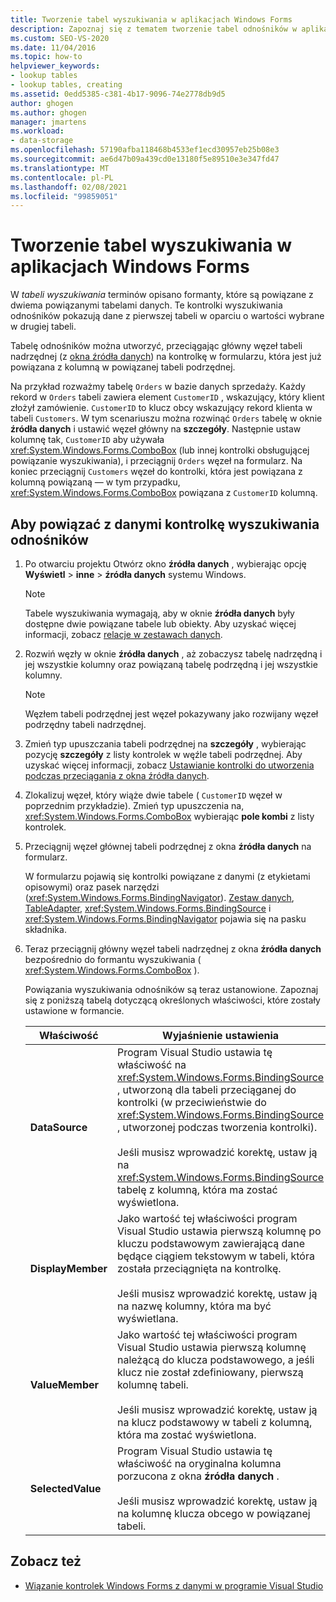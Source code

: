 ```yaml
---
title: Tworzenie tabel wyszukiwania w aplikacjach Windows Forms
description: Zapoznaj się z tematem tworzenie tabel odnośników w aplikacjach Windows Forms. W tabeli odnośników opisano formanty, które są powiązane z dwiema powiązanymi tabelami danych.
ms.custom: SEO-VS-2020
ms.date: 11/04/2016
ms.topic: how-to
helpviewer_keywords:
- lookup tables
- lookup tables, creating
ms.assetid: 0edd5385-c381-4b17-9096-74e2778db9d5
author: ghogen
ms.author: ghogen
manager: jmartens
ms.workload:
- data-storage
ms.openlocfilehash: 57190afba118468b4533ef1ecd30957eb25b08e3
ms.sourcegitcommit: ae6d47b09a439cd0e13180f5e89510e3e347fd47
ms.translationtype: MT
ms.contentlocale: pl-PL
ms.lasthandoff: 02/08/2021
ms.locfileid: "99859051"
---
```

# <a name="create-lookup-tables-in-windows-forms-applications"></a>Tworzenie tabel wyszukiwania w aplikacjach Windows Forms

W *tabeli wyszukiwania* terminów opisano formanty, które są powiązane z dwiema powiązanymi tabelami danych. Te kontrolki wyszukiwania odnośników pokazują dane z pierwszej tabeli w oparciu o wartości wybrane w drugiej tabeli.

Tabelę odnośników można utworzyć, przeciągając główny węzeł tabeli nadrzędnej (z [okna źródła danych](add-new-data-sources.md#data-sources-window)) na kontrolkę w formularzu, która jest już powiązana z kolumną w powiązanej tabeli podrzędnej.

Na przykład rozważmy tabelę `Orders` w bazie danych sprzedaży. Każdy rekord w `Orders` tabeli zawiera element `CustomerID` , wskazujący, który klient złożył zamówienie. `CustomerID` to klucz obcy wskazujący rekord klienta w tabeli `Customers`. W tym scenariuszu można rozwinąć `Orders` tabelę w oknie **źródła danych** i ustawić węzeł główny na **szczegóły**. Następnie ustaw kolumnę tak, `CustomerID` aby używała <xref:System.Windows.Forms.ComboBox> (lub innej kontrolki obsługującej powiązanie wyszukiwania), i przeciągnij `Orders` węzeł na formularz. Na koniec przeciągnij `Customers` węzeł do kontrolki, która jest powiązana z kolumną powiązaną — w tym przypadku, <xref:System.Windows.Forms.ComboBox> powiązana z `CustomerID` kolumną.

## <a name="to-databind-a-lookup-control"></a>Aby powiązać z danymi kontrolkę wyszukiwania odnośników

1. Po otwarciu projektu Otwórz okno **źródła danych** , wybierając opcję **Wyświetl**  >  **inne**  >  **źródła danych** systemu Windows.

    > [!NOTE]
    > Tabele wyszukiwania wymagają, aby w oknie **źródła danych** były dostępne dwie powiązane tabele lub obiekty. Aby uzyskać więcej informacji, zobacz [relacje w zestawach danych](relationships-in-datasets.md).

2. Rozwiń węzły w oknie **źródła danych** , aż zobaczysz tabelę nadrzędną i jej wszystkie kolumny oraz powiązaną tabelę podrzędną i jej wszystkie kolumny.

    > [!NOTE]
    > Węzłem tabeli podrzędnej jest węzeł pokazywany jako rozwijany węzeł podrzędny tabeli nadrzędnej.

3. Zmień typ upuszczania tabeli podrzędnej na **szczegóły** , wybierając pozycję **szczegóły** z listy kontrolek w węźle tabeli podrzędnej. Aby uzyskać więcej informacji, zobacz [Ustawianie kontrolki do utworzenia podczas przeciągania z okna źródła danych](../data-tools/set-the-control-to-be-created-when-dragging-from-the-data-sources-window.md).

4. Zlokalizuj węzeł, który wiąże dwie tabele ( `CustomerID` węzeł w poprzednim przykładzie). Zmień typ upuszczenia na, <xref:System.Windows.Forms.ComboBox> wybierając **pole kombi** z listy kontrolek.

5. Przeciągnij węzeł głównej tabeli podrzędnej z okna **źródła danych** na formularz.

     W formularzu pojawią się kontrolki powiązane z danymi (z etykietami opisowymi) oraz pasek narzędzi (<xref:System.Windows.Forms.BindingNavigator>). [Zestaw danych](../data-tools/dataset-tools-in-visual-studio.md), [TableAdapter](../data-tools/create-and-configure-tableadapters.md), <xref:System.Windows.Forms.BindingSource> i <xref:System.Windows.Forms.BindingNavigator> pojawia się na pasku składnika.

6. Teraz przeciągnij główny węzeł tabeli nadrzędnej z okna **źródła danych** bezpośrednio do formantu wyszukiwania ( <xref:System.Windows.Forms.ComboBox> ).

     Powiązania wyszukiwania odnośników są teraz ustanowione. Zapoznaj się z poniższą tabelą dotyczącą określonych właściwości, które zostały ustawione w formancie.

    |Właściwość|Wyjaśnienie ustawienia|
    |--------------| - |
    |**DataSource**|Program Visual Studio ustawia tę właściwość na <xref:System.Windows.Forms.BindingSource> , utworzoną dla tabeli przeciąganej do kontrolki (w przeciwieństwie do <xref:System.Windows.Forms.BindingSource> , utworzonej podczas tworzenia kontrolki).<br /><br /> Jeśli musisz wprowadzić korektę, ustaw ją na <xref:System.Windows.Forms.BindingSource> tabelę z kolumną, która ma zostać wyświetlona.|
    |**DisplayMember**|Jako wartość tej właściwości program Visual Studio ustawia pierwszą kolumnę po kluczu podstawowym zawierającą dane będące ciągiem tekstowym w tabeli, która została przeciągnięta na kontrolkę.<br /><br /> Jeśli musisz wprowadzić korektę, ustaw ją na nazwę kolumny, która ma być wyświetlana.|
    |**ValueMember**|Jako wartość tej właściwości program Visual Studio ustawia pierwszą kolumnę należącą do klucza podstawowego, a jeśli klucz nie został zdefiniowany, pierwszą kolumnę tabeli.<br /><br /> Jeśli musisz wprowadzić korektę, ustaw ją na klucz podstawowy w tabeli z kolumną, która ma zostać wyświetlona.|
    |**SelectedValue**|Program Visual Studio ustawia tę właściwość na oryginalna kolumna porzucona z okna **źródła danych** .<br /><br /> Jeśli musisz wprowadzić korektę, ustaw ją na kolumnę klucza obcego w powiązanej tabeli.|

## <a name="see-also"></a>Zobacz też

- [Wiązanie kontrolek Windows Forms z danymi w programie Visual Studio](../data-tools/bind-windows-forms-controls-to-data-in-visual-studio.md)
